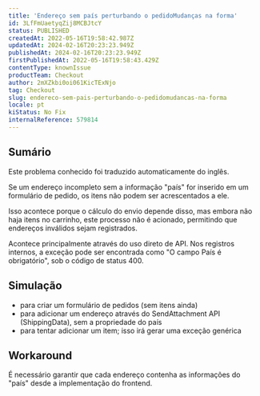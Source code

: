 ```yaml
---
title: 'Endereço sem país perturbando o pedidoMudanças na forma'
id: 3LfFmUaetyqZij8MCBJtcY
status: PUBLISHED
createdAt: 2022-05-16T19:58:42.987Z
updatedAt: 2024-02-16T20:23:23.949Z
publishedAt: 2024-02-16T20:23:23.949Z
firstPublishedAt: 2022-05-16T19:58:43.429Z
contentType: knownIssue
productTeam: Checkout
author: 2mXZkbi0oi061KicTExNjo
tag: Checkout
slug: endereco-sem-pais-perturbando-o-pedidomudancas-na-forma
locale: pt
kiStatus: No Fix
internalReference: 579814
---
```


## Sumário

<div class="alert alert-info">
  <p>Este problema conhecido foi traduzido automaticamente do inglês.</p>
</div>


Se um endereço incompleto sem a informação "país" for inserido em um formulário de pedido, os itens não podem ser acrescentados a ele.

Isso acontece porque o cálculo do envio depende disso, mas embora não haja itens no carrinho, este processo não é acionado, permitindo que endereços inválidos sejam registrados.

Acontece principalmente através do uso direto de API. Nos registros internos, a exceção pode ser encontrada como "O campo País é obrigatório", sob o código de status 400.



## Simulação



- para criar um formulário de pedidos (sem itens ainda)
- para adicionar um endereço através do SendAttachment API (ShippingData), sem a propriedade do país
- para tentar adicionar um item; isso irá gerar uma exceção genérica



## Workaround


É necessário garantir que cada endereço contenha as informações do "país" desde a implementação do frontend.

